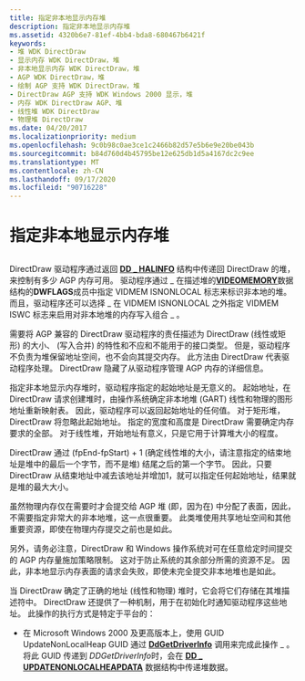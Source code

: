 ```yaml
---
title: 指定非本地显示内存堆
description: 指定非本地显示内存堆
ms.assetid: 4320b6e7-81ef-4bb4-bda8-680467b6421f
keywords:
- 堆 WDK DirectDraw
- 显示内存 WDK DirectDraw，堆
- 非本地显示内存 WDK DirectDraw，堆
- AGP WDK DirectDraw，堆
- 绘制 AGP 支持 WDK DirectDraw，堆
- DirectDraw AGP 支持 WDK Windows 2000 显示，堆
- 内存 WDK DirectDraw AGP、堆
- 线性堆 WDK DirectDraw
- 物理堆 DirectDraw
ms.date: 04/20/2017
ms.localizationpriority: medium
ms.openlocfilehash: 9c0b98c0ae3ce1c2466b82d57e5b6e9e20be043b
ms.sourcegitcommit: b84d760d4b45795be12e625db1d5a4167dc2c9ee
ms.translationtype: MT
ms.contentlocale: zh-CN
ms.lasthandoff: 09/17/2020
ms.locfileid: "90716228"
---
```

# <a name="specifying-nonlocal-display-memory-heaps"></a>指定非本地显示内存堆


## <span id="ddk_specifying_nonlocal_display_memory_heaps_gg"></span><span id="DDK_SPECIFYING_NONLOCAL_DISPLAY_MEMORY_HEAPS_GG"></span>


DirectDraw 驱动程序通过返回 [**DD \_ HALINFO**](/windows/win32/api/ddrawint/ns-ddrawint-_dd_halinfo) 结构中传递回 DirectDraw 的堆，来控制有多少 AGP 内存可用。 驱动程序通过 \_ 在描述堆的[**VIDEOMEMORY**](/windows/win32/api/ddrawint/ns-ddrawint-_videomemory)数据结构的**DWFLAGS**成员中指定 VIDMEM ISNONLOCAL 标志来标识非本地的堆。 而且，驱动程序还可以选择 \_ 在 VIDMEM ISNONLOCAL 之外指定 VIDMEM ISWC 标志来启用对非本地堆的内存写入组合 \_ 。

需要将 AGP 兼容的 DirectDraw 驱动程序的责任描述为 DirectDraw (线性或矩形) 的大小、 (写入合并) 的特性和不应和不能用于的接口类型。 但是，驱动程序不负责为堆保留地址空间，也不会向其提交内存。 此方法由 DirectDraw 代表驱动程序处理。 DirectDraw 隐藏了从驱动程序管理 AGP 内存的详细信息。

指定非本地显示内存堆时，驱动程序指定的起始地址是无意义的。 起始地址，在 DirectDraw 请求创建堆时，由操作系统确定非本地堆 (GART) 线性和物理的图形地址重新映射表。 因此，驱动程序可以返回起始地址的任何值。 对于矩形堆，DirectDraw 将忽略此起始地址。 指定的宽度和高度是 DirectDraw 需要确定内存要求的全部。 对于线性堆，开始地址有意义，只是它用于计算堆大小的程度。

DirectDraw 通过 (fpEnd-fpStart) + 1 (确定线性堆的大小，请注意指定的结束地址是堆中的最后一个字节，而不是堆) 结尾之后的第一个字节。 因此，只要 DirectDraw 从结束地址中减去该地址并增加1，就可以指定任何起始地址，结果就是堆的最大大小。

虽然物理内存仅在需要时才会提交给 AGP 堆 (即，因为在) 中分配了表面，因此，不需要指定非常大的非本地堆，这一点很重要。 此类堆使用共享地址空间和其他重要资源，即使在物理内存提交之前也是如此。

另外，请务必注意，DirectDraw 和 Windows 操作系统对可在任意给定时间提交的 AGP 内存量施加策略限制。 这对于防止系统的其余部分所需的资源不足。 因此，非本地显示内存表面的请求会失败，即使未完全提交非本地堆也是如此。

当 DirectDraw 确定了正确的地址 (线性和物理) 堆时，它会将它们存储在其堆描述符中。 DirectDraw 还提供了一种机制，用于在初始化时通知驱动程序这些地址。 此操作的执行方式是特定于平台的：

-   在 Microsoft Windows 2000 及更高版本上，使用 GUID UpdateNonLocalHeap GUID 通过 [**DdGetDriverInfo**](/windows/win32/api/ddrawint/nc-ddrawint-pdd_getdriverinfo) 调用来完成此操作 \_ 。 将此 GUID 传递到 *DDGetDriverInfo*时，会在 [**DD \_ UPDATENONLOCALHEAPDATA**](/windows/win32/api/ddrawint/ns-ddrawint-_dd_updatenonlocalheapdata) 数据结构中传递堆数据。

 

